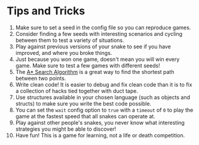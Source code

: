 # Tips and Tricks

1. Make sure to set a seed in the config file so you can reproduce games.
2. Consider finding a few seeds with interesting scenarios and cycling between them to test a variety of situations.
3. Play against previous versions of your snake to see if you have improved, and where you broke things.
4. Just because you won one game, doesn't mean you will win every game. Make sure to test a few games with different seeds!
5. The [A* Search Algorithm](https://en.wikipedia.org/wiki/A*_search_algorithm) is a great way to find the shortest path between two points.
6. Write clean code! It is easier to debug and fix clean code than it is to fix a collection of hacks tied together with duct tape.
7. Use structures available in your chosen language (such as objects and structs) to make sure you write the best code possible.
8. You can set the `wait` config option to `true` with a `timeout` of `0` to play the game at the fastest speed that all snakes can operate at.
9. Play against other people's snakes, you never know what interesting strategies you might be able to discover!
10. Have fun! This is a game for learning, not a life or death competition.
